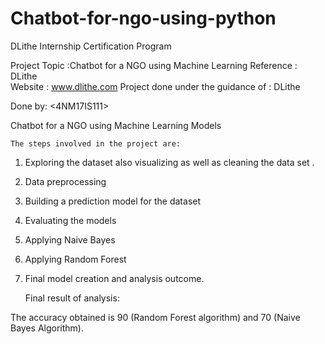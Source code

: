 # Chatbot-for-ngo-using-python

DLithe Internship Certification Program
 
Project Topic :Chatbot for a NGO using Machine Learning
Reference : DLithe  
Website : www.dlithe.com
Project done under the guidance of : DLithe

Done by: <Tanya Shetty><4NM17IS111>

Chatbot for a NGO using Machine Learning Models

	The steps involved in the project are:

1. Exploring the dataset also visualizing as well as cleaning the data set .

2. Data preprocessing

3. Building a prediction model for the dataset

4. Evaluating the models

5. Applying Naive Bayes

6. Applying Random Forest

7. Final model creation and analysis outcome.

	Final result of analysis:

The accuracy obtained is 90 (Random Forest algorithm) and 70 (Naive Bayes Algorithm).
